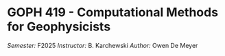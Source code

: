 # GOPH 419 - Computational Methods for Geophysicists

*Semester:* F2025
*Instructor:* B. Karchewski
*Author:* Owen De Meyer
